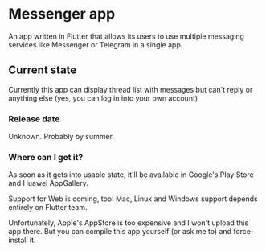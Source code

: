 # Messenger app

An app written in Flutter that allows its users to use multiple messaging services like Messenger or Telegram in a single app.

## Current state

Currently this app can display thread list with messages but can't reply or anything else (yes, you can log in into your own account)

### Release date

Unknown. Probably by summer.

### Where can I get it?

As soon as it gets into usable state, it'll be available in Google's Play Store and Huawei AppGallery. 

Support for Web is coming, too! Mac, Linux and Windows support depends entirely on Flutter team.

Unfortunately, Apple's AppStore is too expensive and I won't upload this app there. But you can compile this app yourself (or ask me to) and force-install it.